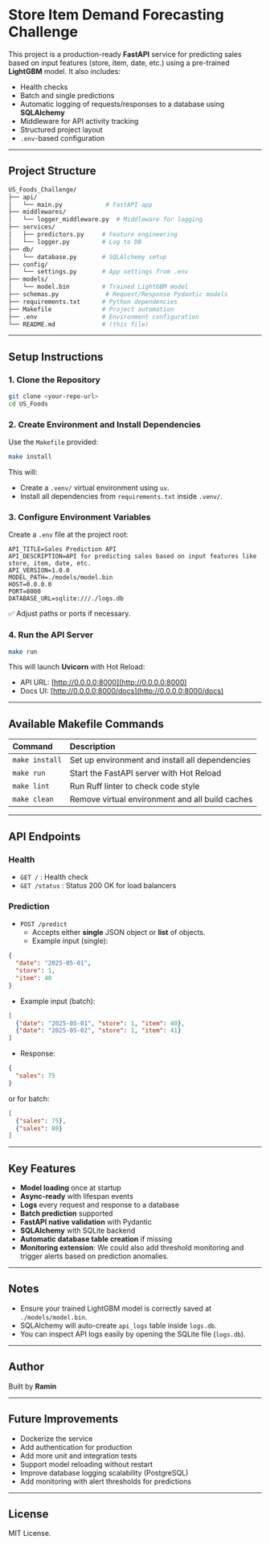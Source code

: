 # Store Item Demand Forecasting Challenge

This project is a production-ready **FastAPI** service for predicting sales based on input features (store, item, date, etc.) using a pre-trained **LightGBM** model.
It also includes:
- Health checks
- Batch and single predictions
- Automatic logging of requests/responses to a database using **SQLAlchemy**
- Middleware for API activity tracking
- Structured project layout
- `.env`-based configuration

---

## Project Structure

```bash
US_Foods_Challenge/
├── api/
│   └── main.py            # FastAPI app
├── middlewares/
│   └── logger_middleware.py  # Middleware for logging
├── services/
│   ├── predictors.py     # Feature engineering
│   └── logger.py         # Log to DB
├── db/
│   └── database.py       # SQLAlchemy setup
├── config/
│   └── settings.py       # App settings from .env
├── models/
│   └── model.bin         # Trained LightGBM model
├── schemas.py             # Request/Response Pydantic models
├── requirements.txt      # Python dependencies
├── Makefile              # Project automation
├── .env                  # Environment configuration
└── README.md             # (this file)
```

---

## Setup Instructions

### 1. Clone the Repository

```bash
git clone <your-repo-url>
cd US_Foods
```

### 2. Create Environment and Install Dependencies

Use the `Makefile` provided:

```bash
make install
```

This will:
- Create a `.venv/` virtual environment using `uv`.
- Install all dependencies from `requirements.txt` inside `.venv/`.

### 3. Configure Environment Variables

Create a `.env` file at the project root:

```dotenv
API_TITLE=Sales Prediction API
API_DESCRIPTION=API for predicting sales based on input features like store, item, date, etc.
API_VERSION=1.0.0
MODEL_PATH=./models/model.bin
HOST=0.0.0.0
PORT=8000
DATABASE_URL=sqlite:///./logs.db
```

✅ Adjust paths or ports if necessary.

### 4. Run the API Server

```bash
make run
```

This will launch **Uvicorn** with Hot Reload:

- API URL: [http://0.0.0.0:8000](http://0.0.0.0:8000)
- Docs UI: [http://0.0.0.0:8000/docs](http://0.0.0.0:8000/docs)

---


## Available Makefile Commands

| Command | Description |
|:---|:---|
| `make install` | Set up environment and install all dependencies |
| `make run` | Start the FastAPI server with Hot Reload |
| `make lint` | Run Ruff linter to check code style |
| `make clean` | Remove virtual environment and all build caches |

---

## API Endpoints

### Health

- `GET /` : Health check
- `GET /status` : Status 200 OK for load balancers

### Prediction

- `POST /predict`
  - Accepts either **single** JSON object or **list** of objects.
  - Example input (single):

```json
{
  "date": "2025-05-01",
  "store": 1,
  "item": 40
}
```

- Example input (batch):

```json
[
  {"date": "2025-05-01", "store": 1, "item": 40},
  {"date": "2025-05-02", "store": 1, "item": 41}
]
```

- Response:

```json
{
  "sales": 75
}
```

or for batch:

```json
[
  {"sales": 75},
  {"sales": 80}
]
```

---

## Key Features

- **Model loading** once at startup
- **Async-ready** with lifespan events
- **Logs** every request and response to a database
- **Batch prediction** supported
- **FastAPI native validation** with Pydantic
- **SQLAlchemy** with SQLite backend
- **Automatic database table creation** if missing
- **Monitoring extension**: We could also add threshold monitoring and trigger alerts based on prediction anomalies.

---

## Notes

- Ensure your trained LightGBM model is correctly saved at `./models/model.bin`.
- SQLAlchemy will auto-create `api_logs` table inside `logs.db`.
- You can inspect API logs easily by opening the SQLite file (`logs.db`).

---

## Author

Built by **Ramin**

---

## Future Improvements

- Dockerize the service
- Add authentication for production
- Add more unit and integration tests
- Support model reloading without restart
- Improve database logging scalability (PostgreSQL)
- Add monitoring with alert thresholds for predictions

---

## License

MIT License.

